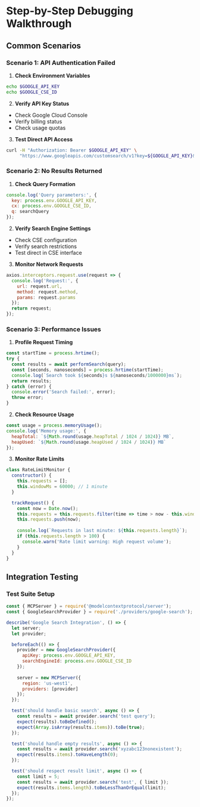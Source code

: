 # Step-by-Step Debugging Walkthrough

## Common Scenarios

### Scenario 1: API Authentication Failed

1. **Check Environment Variables**
```bash
echo $GOOGLE_API_KEY
echo $GOOGLE_CSE_ID
```

2. **Verify API Key Status**
- Check Google Cloud Console
- Verify billing status
- Check usage quotas

3. **Test Direct API Access**
```bash
curl -H "Authorization: Bearer $GOOGLE_API_KEY" \
     "https://www.googleapis.com/customsearch/v1?key=${GOOGLE_API_KEY}&cx=${GOOGLE_CSE_ID}&q=test"
```

### Scenario 2: No Results Returned

1. **Check Query Formation**
```javascript
console.log('Query parameters:', {
  key: process.env.GOOGLE_API_KEY,
  cx: process.env.GOOGLE_CSE_ID,
  q: searchQuery
});
```

2. **Verify Search Engine Settings**
- Check CSE configuration
- Verify search restrictions
- Test direct in CSE interface

3. **Monitor Network Requests**
```javascript
axios.interceptors.request.use(request => {
  console.log('Request:', {
    url: request.url,
    method: request.method,
    params: request.params
  });
  return request;
});
```

### Scenario 3: Performance Issues

1. **Profile Request Timing**
```javascript
const startTime = process.hrtime();
try {
  const results = await performSearch(query);
  const [seconds, nanoseconds] = process.hrtime(startTime);
  console.log(`Search took ${seconds}s ${nanoseconds/1000000}ms`);
  return results;
} catch (error) {
  console.error('Search failed:', error);
  throw error;
}
```

2. **Check Resource Usage**
```javascript
const usage = process.memoryUsage();
console.log('Memory usage:', {
  heapTotal: `${Math.round(usage.heapTotal / 1024 / 1024)} MB`,
  heapUsed: `${Math.round(usage.heapUsed / 1024 / 1024)} MB`
});
```

3. **Monitor Rate Limits**
```javascript
class RateLimitMonitor {
  constructor() {
    this.requests = [];
    this.windowMs = 60000; // 1 minute
  }

  trackRequest() {
    const now = Date.now();
    this.requests = this.requests.filter(time => time > now - this.windowMs);
    this.requests.push(now);
    
    console.log(`Requests in last minute: ${this.requests.length}`);
    if (this.requests.length > 100) {
      console.warn('Rate limit warning: High request volume');
    }
  }
}
```

## Integration Testing

### Test Suite Setup
```javascript
const { MCPServer } = require('@modelcontextprotocol/server');
const { GoogleSearchProvider } = require('./providers/google-search');

describe('Google Search Integration', () => {
  let server;
  let provider;

  beforeEach(() => {
    provider = new GoogleSearchProvider({
      apiKey: process.env.GOOGLE_API_KEY,
      searchEngineId: process.env.GOOGLE_CSE_ID
    });
    
    server = new MCPServer({
      region: 'us-west1',
      providers: [provider]
    });
  });

  test('should handle basic search', async () => {
    const results = await provider.search('test query');
    expect(results).toBeDefined();
    expect(Array.isArray(results.items)).toBe(true);
  });

  test('should handle empty results', async () => {
    const results = await provider.search('xyzabc123nonexistent');
    expect(results.items).toHaveLength(0);
  });

  test('should respect result limit', async () => {
    const limit = 5;
    const results = await provider.search('test', { limit });
    expect(results.items.length).toBeLessThanOrEqual(limit);
  });
});
```
